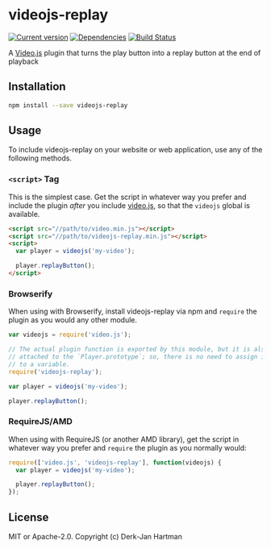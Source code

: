 # videojs-replay

[![Current version](https://img.shields.io/npm/v/videojs-replay.svg)](https://www.npmjs.com/package/videojs-replay) [![Dependencies](https://img.shields.io/versioneye/d/nodejs/videojs-replay.svg)](https://www.versioneye.com/nodejs/videojs-replay) [![Build Status](https://travis-ci.org/hartman/videojs-replay.svg?branch=master)](https://travis-ci.org/hartman/videojs-replay)

A [Video.js](https://www.videojs.com) plugin that turns the play button into a replay button at the end of playback

## Installation

```sh
npm install --save videojs-replay
```

## Usage

To include videojs-replay on your website or web application, use any of the following methods.

### `<script>` Tag

This is the simplest case. Get the script in whatever way you prefer and include the plugin _after_ you include [video.js][videojs], so that the `videojs` global is available.

```html
<script src="//path/to/video.min.js"></script>
<script src="//path/to/videojs-replay.min.js"></script>
<script>
  var player = videojs('my-video');

  player.replayButton();
</script>
```

### Browserify

When using with Browserify, install videojs-replay via npm and `require` the plugin as you would any other module.

```js
var videojs = require('video.js');

// The actual plugin function is exported by this module, but it is also
// attached to the `Player.prototype`; so, there is no need to assign it
// to a variable.
require('videojs-replay');

var player = videojs('my-video');

player.replayButton();
```

### RequireJS/AMD

When using with RequireJS (or another AMD library), get the script in whatever way you prefer and `require` the plugin as you normally would:

```js
require(['video.js', 'videojs-replay'], function(videojs) {
  var player = videojs('my-video');

  player.replayButton();
});
```

## License

MIT or Apache-2.0. Copyright (c) Derk-Jan Hartman


[videojs]: http://videojs.com/
